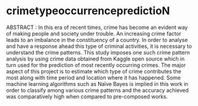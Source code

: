 # crimetypeoccurrencepredictioN
ABSTRACT :
In this era of recent times, crime has become an evident way of making people and society under trouble. An increasing crime factor leads to an imbalance in the constituency of a country. 
In order to analyse and have a response ahead this type of criminal activities, it is necessary to understand the crime patterns. This study imposes one such crime pattern analysis by using crime data obtained from Kaggle open source which in turn used for the prediction of most recently occurring crimes. 
The major aspect of this project is to estimate which type of crime contributes the most along with time period and location where it has happened. 
Some machine learning algorithms such as Naïve Bayes is implied in this work in order to classify among various crime patterns and the accuracy achieved was comparatively high when compared to pre-composed works.
